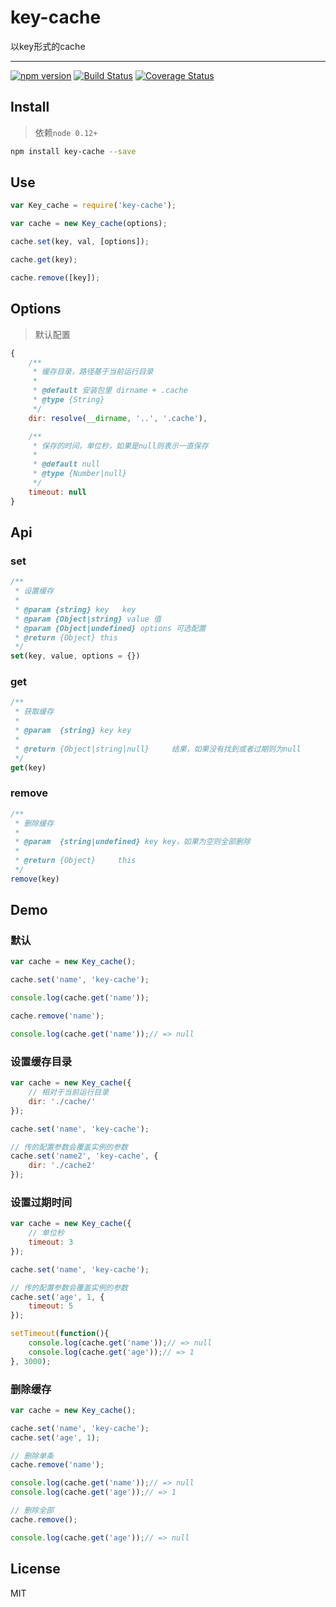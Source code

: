 # key-cache

以key形式的cache

---

[![npm version](https://badge.fury.io/js/key-cache.svg)](https://badge.fury.io/js/key-cache) [![Build Status](https://travis-ci.org/xuexb/key-cache.svg?branch=master)](https://travis-ci.org/xuexb/key-cache) [![Coverage Status](https://coveralls.io/repos/xuexb/key-cache/badge.svg?branch=master&service=github)](https://coveralls.io/github/xuexb/key-cache?branch=master)

## Install

> 依赖`node 0.12+`

```bash
npm install key-cache --save
```

## Use

```js
var Key_cache = require('key-cache');

var cache = new Key_cache(options);

cache.set(key, val, [options]);

cache.get(key);

cache.remove([key]);
```

## Options

> 默认配置

```js
{
    /**
     * 缓存目录，路径基于当前运行目录
     *
     * @default 安装包里 dirname + .cache
     * @type {String}
     */
    dir: resolve(__dirname, '..', '.cache'),

    /**
     * 保存的时间，单位秒，如果是null则表示一直保存
     *
     * @default null
     * @type {Number|null}
     */
    timeout: null
}
```

## Api

### set

```js
/**
 * 设置缓存
 *
 * @param {string} key   key
 * @param {Object|string} value 值
 * @param {Object|undefined} options 可选配置
 * @return {Object} this
 */
set(key, value, options = {})
```

### get

```js
/**
 * 获取缓存
 *
 * @param  {string} key key
 *
 * @return {Object|string|null}     结果，如果没有找到或者过期则为null
 */
get(key)
```

### remove

```js
/**
 * 删除缓存
 *
 * @param  {string|undefined} key key，如果为空则全部删除
 *
 * @return {Object}     this
 */
remove(key)
```

## Demo

### 默认

```js
var cache = new Key_cache();

cache.set('name', 'key-cache');

console.log(cache.get('name'));

cache.remove('name');

console.log(cache.get('name'));// => null
```

### 设置缓存目录

```js
var cache = new Key_cache({
    // 相对于当前运行目录
    dir: './cache/'
});

cache.set('name', 'key-cache');

// 传的配置参数会覆盖实例的参数
cache.set('name2', 'key-cache', {
    dir: './cache2'
});
```

### 设置过期时间

```js
var cache = new Key_cache({
    // 单位秒
    timeout: 3
});

cache.set('name', 'key-cache');

// 传的配置参数会覆盖实例的参数
cache.set('age', 1, {
    timeout: 5
});

setTimeout(function(){
    console.log(cache.get('name'));// => null
    console.log(cache.get('age'));// => 1
}, 3000);
```

### 删除缓存

```js
var cache = new Key_cache();

cache.set('name', 'key-cache');
cache.set('age', 1);

// 删除单条
cache.remove('name');

console.log(cache.get('name'));// => null
console.log(cache.get('age'));// => 1

// 删除全部
cache.remove();

console.log(cache.get('age'));// => null
```

## License

MIT